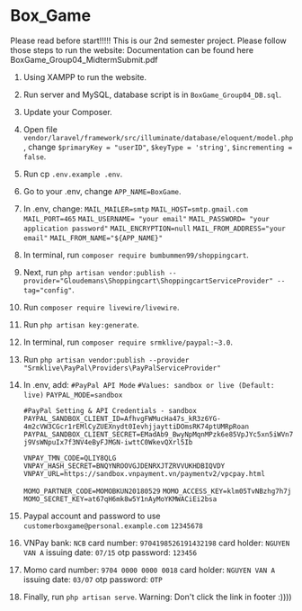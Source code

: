# Box_Game

Please read before start!!!!!
This is our 2nd semester project. Please follow those steps to run the website:
Documentation can be found here BoxGame_Group04_MidtermSubmit.pdf

1. Using XAMPP to run the website.
2. Run server and MySQL, database script is in `BoxGame_Group04_DB.sql`.
3. Update your Composer.
4. Open file `vendor/laravel/framework/src/illuminate/database/eloquent/model.php`, change `$primaryKey = "userID"`, `$keyType = 'string'`, `$incrementing = false`.
5. Run cp `.env.example .env`.
6. Go to your .env, change `APP_NAME=BoxGame`.
7. In .env, change:
   `MAIL_MAILER=smtp`
   `MAIL_HOST=smtp.gmail.com`
   `MAIL_PORT=465`
   `MAIL_USERNAME= "your email"`
   `MAIL_PASSWORD= "your application password"`
   `MAIL_ENCRYPTION=null`
   `MAIL_FROM_ADDRESS="your email"`
   `MAIL_FROM_NAME="${APP_NAME}"`
8. In terminal, run `composer require bumbummen99/shoppingcart`.
9. Next, run `php artisan vendor:publish --provider="Gloudemans\Shoppingcart\ShoppingcartServiceProvider" --tag="config"`.
10. Run `composer require livewire/livewire`.
11. Run `php artisan key:generate`.
12. In terminal, run `composer require srmklive/paypal:~3.0`.
13. Run `php artisan vendor:publish --provider "Srmklive\PayPal\Providers\PayPalServiceProvider"`
14. In .env, add:
    `#PayPal API Mode`
    `#Values: sandbox or live (Default: live)`
    `PAYPAL_MODE=sandbox`

    `#PayPal Setting & API Credentials - sandbox`
    `PAYPAL_SANDBOX_CLIENT_ID=AfhvgFWMucHa47s_kR3z6YG-4m2cVW3CGcr1rEMlCyZUEXnydt0IevhjjayttiDOmsRK74ptUMRpRoan`
    `PAYPAL_SANDBOX_CLIENT_SECRET=EMadAb9_BwyNpMqnMPzk6e85VpJYc5xn5iWVn7j9VsWNpuIx7f3NV4eByFJMGN-iwttC0WkevQXrl5Ib`

    `VNPAY_TMN_CODE=QLIY8QLG`
    `VNPAY_HASH_SECRET=BNQYNROOVGJDENRXJTZRVVUKHDBIQVDY`
    `VNPAY_URL=https://sandbox.vnpayment.vn/paymentv2/vpcpay.html`

    `MOMO_PARTNER_CODE=MOMOBKUN20180529`
    `MOMO_ACCESS_KEY=klm05TvNBzhg7h7j`
    `MOMO_SECRET_KEY=at67qH6mk8w5Y1nAyMoYKMWACiEi2bsa`
15. Paypal account and password to use
    `customerboxgame@personal.example.com`
    `12345678`
15. VNPay 
    bank: `NCB`
    card number: `9704198526191432198`
    card holder: `NGUYEN VAN A`
    issuing date: `07/15`
    otp password: `123456`
15. Momo 
    card number: `9704 0000 0000 0018`
    card holder: `NGUYEN VAN A`
    issuing date: `03/07`
    otp password: `OTP`
16. Finally, run `php artisan serve`.
    Warning: Don't click the link in footer :))))

